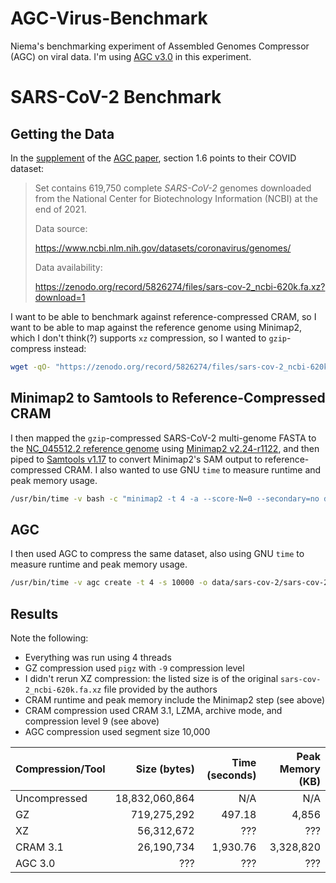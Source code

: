 # AGC-Virus-Benchmark
Niema's benchmarking experiment of Assembled Genomes Compressor (AGC) on viral data. I'm using [AGC v3.0](https://github.com/refresh-bio/agc/releases/tag/v3.0) in this experiment.

# SARS-CoV-2 Benchmark
## Getting the Data
In the [supplement](https://oup.silverchair-cdn.com/oup/backfile/Content_public/Journal/bioinformatics/PAP/10.1093_bioinformatics_btad097/1/btad097_supplementary_data.zip?Expires=1680788883&Signature=YqUHPygU3Nq9f95nB2xyklNFcMDX5z5roe6KZ2rtDW~5bK36e7XAjiGTs-b0hwkDyD6OfA-379J~CGCUoycsJB3EctHudsavjCOwMApDO6zVWbHQBRcxUZrGNKJEIiJl3yZ8SKuWheW4WMJ69GHEBr4uGuNUydPtlY8QvZXWXTJ6TbWUoVMd2L8rZk2ilQsPYaWr6ZmYeZIPuuPnChW9uEStlcpHgRRuI6RC2fz7NGA3m6VfLGIcQqVZ78qyGqfjW~BQxkYcU6XqW0cXfQXghOV9EusyBQHrvNoRCiM8R0NEaxyIL1XIMZv2gk~sBKaIFauYFaTP7ITwGQo7b68G-g__&Key-Pair-Id=APKAIE5G5CRDK6RD3PGA) of the [AGC paper](https://doi.org/10.1093/bioinformatics/btad097), section 1.6 points to their COVID dataset:

> Set contains 619,750 complete *SARS-CoV-2* genomes downloaded from the National Center for Biotechnology Information (NCBI) at the end of 2021.
> 
> Data source:
> 
> https://www.ncbi.nlm.nih.gov/datasets/coronavirus/genomes/
> 
> Data availability:
> 
> https://zenodo.org/record/5826274/files/sars-cov-2_ncbi-620k.fa.xz?download=1

I want to be able to benchmark against reference-compressed CRAM, so I want to be able to map against the reference genome using Minimap2, which I don't think(?) supports `xz` compression, so I wanted to `gzip`-compress instead:

```bash
wget -qO- "https://zenodo.org/record/5826274/files/sars-cov-2_ncbi-620k.fa.xz?download=1" | xz --decompress | pigz -9 -p 6 > data/sars-cov-2/sars-cov-2_ncbi-620k.fa.gz
```

## Minimap2 to Samtools to Reference-Compressed CRAM
I then mapped the `gzip`-compressed SARS-CoV-2 multi-genome FASTA to the [NC_045512.2 reference genome](https://www.ncbi.nlm.nih.gov/nuccore/1798174254) using [Minimap2 v2.24-r1122](https://github.com/lh3/minimap2/releases/tag/v2.24), and then piped to [Samtools v1.17](https://github.com/samtools/samtools/releases/tag/1.17) to convert Minimap2's SAM output to reference-compressed CRAM. I also wanted to use GNU `time` to measure runtime and peak memory usage.

```bash
/usr/bin/time -v bash -c "minimap2 -t 4 -a --score-N=0 --secondary=no data/sars-cov-2/reference.fas data/sars-cov-2/sars-cov-2_ncbi-620k.fa.gz | samtools view -@ 4 -C -T data/sars-cov-2/reference.fas --output-fmt-option version=3.1 --output-fmt-option use_lzma=1 --output-fmt-option archive=1 --output-fmt-option level=9 > data/sars-cov-2/sars-cov-2_ncbi-620k.cram" 2> data/sars-cov-2/sars-cov-2_ncbi-620k.cram.log
```

## AGC
I then used AGC to compress the same dataset, also using GNU `time` to measure runtime and peak memory usage.

```bash
/usr/bin/time -v agc create -t 4 -s 10000 -o data/sars-cov-2/sars-cov-2_ncbi-620k.agc data/sars-cov-2/reference.fas data/sars-cov-2/sars-cov-2_ncbi-620k.fa.gz 2> data/sars-cov-2/sars-cov-2_ncbi-620k.agc.log
```

## Results
Note the following:

* Everything was run using 4 threads
* GZ compression used `pigz` with `-9` compression level
* I didn't rerun XZ compression: the listed size is of the original `sars-cov-2_ncbi-620k.fa.xz` file provided by the authors
* CRAM runtime and peak memory include the Minimap2 step (see above)
* CRAM compression used CRAM 3.1, LZMA, archive mode, and compression level 9 (see above)
* AGC compression used segment size 10,000

| Compression/Tool |   Size (bytes) | Time (seconds) | Peak Memory (KB) |
| :--------------- | -------------: | -------------: | ---------------: |
| Uncompressed     | 18,832,060,864 |            N/A |              N/A |
| GZ               |    719,275,292 |         497.18 |            4,856 |
| XZ               |     56,312,672 |            ??? |              ??? |
| CRAM 3.1         |     26,190,734 |       1,930.76 |        3,328,820 |
| AGC 3.0          |            ??? |            ??? |              ??? |
